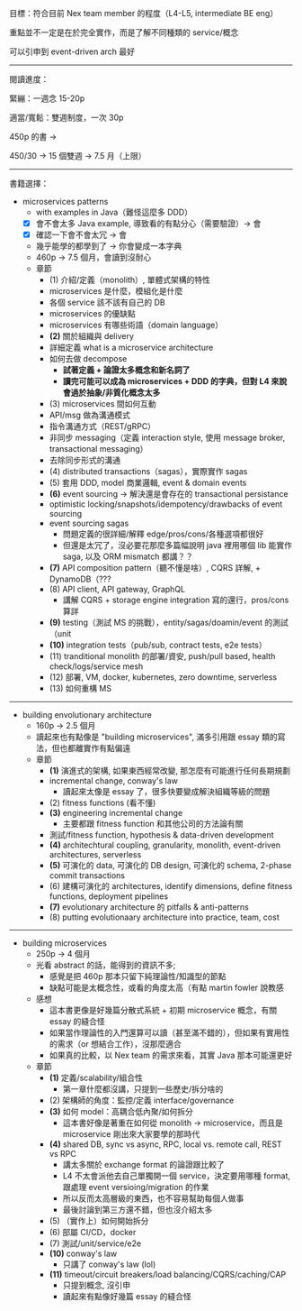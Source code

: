 目標：符合目前 Nex team member 的程度（L4-L5, intermediate BE eng）

重點並不一定是在於完全實作，而是了解不同種類的 service/概念

可以引申到 event-driven arch 最好

---

閱讀進度：

緊繃：一週念 15-20p

適當/寬鬆：雙週制度，一次 30p

450p 的書 -> 

450/30 -> 15 個雙週 -> 7.5 月（上限）

---

書籍選擇：

- microservices patterns
   - with examples in Java（難怪這麼多 DDD）
   - [x] 會不會太多 Java example, 導致看的有點分心（需要驗證）-> 會
   - [x] 確認一下會不會太冗 -> 會
   - 幾乎能學的都學到了 -> 你會變成一本字典
   - 460p -> 7.5 個月，會讀到沒耐心
   - 章節
      - (1) 介紹/定義（monolith）, 單體式架構的特性
      - microservices 是什麼，模組化是什麼
      - 各個 service 該不該有自己的 DB
      - microservices 的優缺點
      - microservices 有哪些術語（domain language）
      - **(2)** 關於組織與 delivery
      - 詳細定義 what is a microservice architecture
      - 如何去做 decompose
         - **試著定義 + 論證太多概念和新名詞了**
         - **讀完可能可以成為 microservices + DDD 的字典，但對 L4 來說會過於抽象/非質化概念太多**
      - (3) microservices 間如何互動
      - API/msg 做為溝通模式
      - 指令溝通方式（REST/gRPC）
      - 非同步 messaging（定義 interaction style, 使用 message broker, transactional messaging）
      - 去除同步形式的溝通
      - (4) distributed transactions（sagas），實際實作 sagas
      - (5) 套用 DDD, model 商業邏輯, event & domain events
      - **(6)** event sourcing -> 解決還是會存在的 transactional persistance
      - optimistic locking/snapshots/idempotency/drawbacks of event sourcing
      - event sourcing sagas
         - 問題定義的很詳細/解釋 edge/pros/cons/各種選項都很好
         - 但還是太冗了，沒必要花那麼多篇幅說明 java 裡用哪個 lib 能實作 saga, 以及 ORM mismatch 都講？？
      - **(7)** API composition pattern（聽不懂是啥）, CQRS 詳解, + DynamoDB（???
      - (8) API client, API gateway, GraphQL
         - 講解 CQRS + storage engine integration 寫的還行，pros/cons 算詳
      - **(9)** testing（測試 MS 的挑戰），entity/sagas/doamin/event 的測試（unit
      - **(10)** integration tests（pub/sub, contract tests, e2e tests）
      - (11) tranditional monolith 的部署/資安, push/pull based, health check/logs/service mesh
      - (12) 部署, VM, docker, kubernetes, zero downtime, serverless
      - (13) 如何重構 MS

---

- building envolutionary architecture
   - 160p -> 2.5 個月
   - 讀起來也有點像是 "building microservices", 滿多引用跟 essay 類的寫法，但也都離實作有點偏遠
   - 章節
      - **(1)** 演進式的架構, 如果東西經常改變, 那怎麼有可能進行任何長期規劃
      - incremental change, conway's law
         - 讀起來太像是 essay 了，很多快要變成解決組織等級的問題
      - (2) fitness functions (看不懂)
      - **(3)** engineering incremental change
         - 主要都跟 fitness function 和其他公司的方法論有關
      - 測試/fitness function, hypothesis & data-driven development
      - **(4)** architechtural coupling, granularity, monolith, event-driven architectures, serverless
      - **(5)** 可演化的 data, 可演化的 DB design, 可演化的 schema, 2-phase commit transactions
      - (6) 建構可演化的 architectures, identify dimensions, define fitness functions, deployment pipelines
      - **(7)** evolutionary architecture 的 pitfalls & anti-patterns
      - (8) putting evolutionaary architecture into practice, team, cost

---

- building microservices
   - 250p -> 4 個月
   - 光看 abstract 的話，能得到的資訊不多;
      - 感覺是把 460p 那本只留下純理論性/知識型的節點
      - 缺點可能是太概念性，或看的角度太高（有點 martin fowler 說教感
   - 感想
      - 這本書更像是好幾篇分散式系統 + 初期 microservice 概念，有關 essay 的縫合怪
      - 如果當作理論性的入門還算可以讀（甚至滿不錯的），但如果有實用性的需求（or 想結合工作），沒那麼適合
      - 如果真的比較，以 Nex team 的需求來看，其實 Java 那本可能還更好
   - 章節
      - **(1)** 定義/scalability/組合性
         - 第一章什麼都沒講，只提到一些歷史/拆分啥的
      - (2) 架構師的角度：監控/定義 interface/governance
      - **(3)** 如何 model：高耦合低內聚/如何拆分
         - 這本書好像是著重在如何從 monolith -> microservice，而且是 microservice 剛出來大家要學的那時代
      - **(4)** shared DB, sync vs async, RPC, local vs. remote call, REST vs RPC
         - 講太多關於 exchange format 的論證跟比較了
         - L4 不太會派他去自己單獨開一個 service，決定要用哪種 format, 跟處理 event versioing/migration 的作業
         - 所以反而太高層級的東西，也不容易幫助每個人做事
         - 最後討論到第三方還不錯，但也沒介紹太多
      - (5) （實作上）如何開始拆分
      - (6) 部屬 CI/CD，docker
      - (7) 測試/unit/service/e2e
      - **(10)** conway's law
         - 只講了 conway's law (lol)
      - **(11)** timeout/circuit breakers/load balancing/CQRS/caching/CAP
         - 只提到概念, 沒引申
         - 讀起來有點像好幾篇 essay 的縫合怪